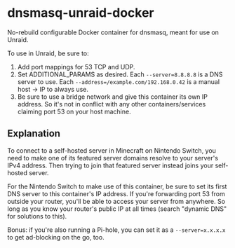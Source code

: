 dnsmasq-unraid-docker
=====================

No-rebuild configurable Docker container for dnsmasq, meant for use on Unraid.

To use in Unraid, be sure to:
1. Add port mappings for 53 TCP and UDP.
2. Set ADDITIONAL_PARAMS as desired.
   Each `--server=8.8.8.8` is a DNS server to use.
   Each `--address=/example.com/192.168.0.42` is a manual host -> IP to always use.
3. Be sure to use a bridge network and give this container its own IP address.
   So it's not in conflict with any other containers/services claiming port 53
   on your host machine.


Explanation
-----------

To connect to a self-hosted server in Minecraft on Nintendo Switch, you need to
make one of its featured server domains resolve to your server's IPv4 address.
Then trying to join that featured server instead joins your self-hosted server.

For the Nintendo Switch to make use of this container, be sure to set its first
DNS server to this container's IP address.  If you're forwarding port 53 from
outside your router, you'll be able to access your server from anywhere.  So
long as you know your router's public IP at all times (search "dynamic DNS" for
solutions to this).

Bonus: if you're also running a Pi-hole, you can set it as a `--server=x.x.x.x`
to get ad-blocking on the go, too.

